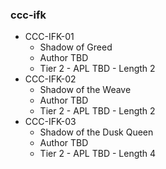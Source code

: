 ### ccc-ifk
* CCC-IFK-01
    * Shadow of Greed
    * Author TBD
    * Tier 2 - APL TBD - Length 2
* CCC-IFK-02
    * Shadow of the Weave
    * Author TBD
    * Tier 2 - APL TBD - Length 2
* CCC-IFK-03
    * Shadow of the Dusk Queen
    * Author TBD
    * Tier 2 - APL TBD - Length 4
